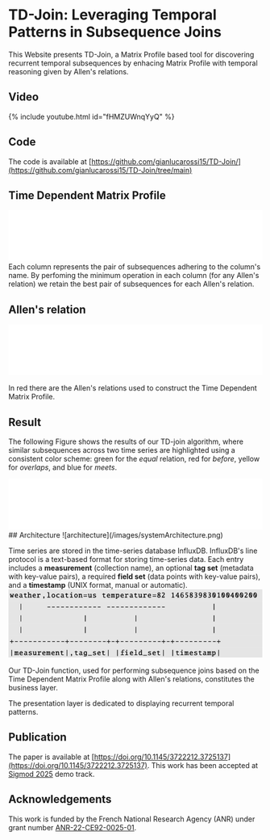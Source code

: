# TD-Join: Leveraging Temporal Patterns in Subsequence Joins
This Website presents TD-Join, a Matrix Profile based tool for discovering recurrent temporal subsequences by enhacing Matrix Profile with temporal reasoning given by Allen's relations.

## Video
{% include youtube.html id="fHMZUWnqYyQ" %}

[//]: # ([![IMAGE ALT TEXT HERE]&#40;https://img.youtube.com/vi/fHMZUWnqYyQ/0.jpg&#41;]&#40;https://www.youtube.com/watch?v=fHMZUWnqYyQ&#41;)
## Code
The code is available at [https://github.com/gianlucarossi15/TD-Join/](https://github.com/gianlucarossi15/TD-Join/tree/main)
## Time Dependent Matrix Profile
<iframe src="images/subjoin.pdf" width="100%" height="100vh" style="border: none; overflow: hidden;"></iframe>
Each column represents the pair of subsequences adhering to the column's name. By perfoming the minimum operation in each column (for any Allen's relation) we retain the best pair of subsequences for each Allen's relation.

## Allen's relation
<iframe src="images/allens.pdf" width="100%" height="100vh" style="border: none; overflow: hidden;"></iframe>


In red there are the Allen's relations used to construct the Time Dependent Matrix Profile.
## Result
The following Figure shows the results of our TD-join algorithm, where similar subsequences across two time series are highlighted using a consistent color scheme: green for the *equal* relation, red for *before*, yellow for *overlaps*, and blue for *meets*.
<iframe src="images/subjoin.pdf" width="100%" height="100vh" style="border: none; overflow: hidden;"></iframe>
## Architecture
![architecture](/images/systemArchitecture.png)

Time series are stored in the time-series database InfluxDB. InfluxDB's line protocol is a text-based format for storing time-series data. Each entry includes a **measurement** (collection name), an optional **tag set** (metadata with key-value pairs), a required **field set** (data points with key-value pairs), and a **timestamp** (UNIX format, manual or automatic).
![Influx Line Protocol](/images/influxProtocol.png)


Our TD-Join function, used for performing subsequence joins based on the Time Dependent Matrix Profile along with Allen's relations, constitutes the business layer. 

The presentation layer is dedicated to displaying recurrent temporal patterns.
## Publication
The paper is available at [https://doi.org/10.1145/3722212.3725137](https://doi.org/10.1145/3722212.3725137).
This work has been accepted at [Sigmod 2025](https://2025.sigmod.org/index.shtml) demo track.
## Acknowledgements
This  work is funded by the French National Research Agency (ANR) under grant number [ANR-22-CE92-0025-01](https://anr.fr/Projet-ANR-22-CE92-0025).